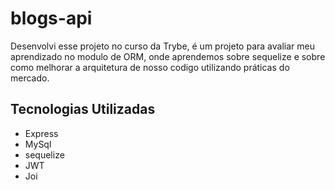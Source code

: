 # blogs-api
Desenvolvi esse projeto no curso da Trybe, é um projeto para avaliar meu aprendizado no modulo 
de ORM, onde aprendemos sobre sequelize e sobre como melhorar a arquitetura de nosso codigo utilizando
práticas do mercado.

## Tecnologias Utilizadas
 - Express
 - MySql
 - sequelize
 - JWT
 - Joi

